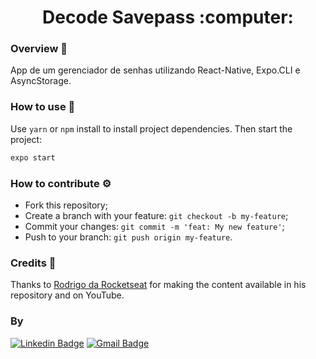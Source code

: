 <h1 align="center">
  Decode Savepass :computer:
</h1>


### Overview :book:
App de um gerenciador de senhas utilizando React-Native, Expo.CLI e AsyncStorage.


### How to use :toolbox:

Use `yarn` or `npm` install to install project dependencies. Then start the project:
```bash
expo start
```


### How to contribute :gear:
- Fork this repository;
- Create a branch with your feature: `git checkout -b my-feature`;
- Commit your changes: `git commit -m 'feat: My new feature'`;
- Push to your branch: `git push origin my-feature`.



### Credits 🤝


Thanks to [Rodrigo da Rocketseat](https://github.com/rodrigorgtic/ "Rodrigo da Rocketseat") for making the content available in his repository and on YouTube.



### By
[![Linkedin Badge](https://img.shields.io/badge/-Thomas-blue?style=flat-square&logo=Linkedin&logoColor=white&link=https://www.linkedin.com/in/tgmarinho/)](https://www.linkedin.com/in/thomasjeffcosta/) 
[![Gmail Badge](https://img.shields.io/badge/-thomas.jeffcosta@gmail.com-c14438?style=flat-square&logo=Gmail&logoColor=white&link=mailto:thomas.jeffcosta@gmail.com)](mailto:thomas.jeffcosta@gmail.com)
